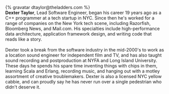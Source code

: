 <div class="profile-container">
  <div class="profile-thumb">
  {% gravatar dtaylor@theladders.com %}
  </div>
  <div class="profile-content">
    <strong>Dexter Taylor</strong>, Lead Software Engineer, began his career 19 years ago as a C++ programmer at a tech startup in NYC. Since then he's worked for a range of companies on the New York tech scene, including Razorfish, Bloomberg News, and Mail.com. His specialties include high-performance data architecture, application framework design, and writing code that reads like a story.
    <br>
	<br>
	Dexter took a break from the software industry in the mid-2000's to work as a location sound engineer for independent film and TV, and has also taught sound recording and postproduction at NYFA and Long Island University. These days he spends his spare time inventing things with chips in them, learning Scala and Erlang, recording music, and hanging out with a motley assortment of creative troublemakers. Dexter is also a licensed NYC yellow cabbie, and can proudly say he has never run over a single pedestrian who didn't deserve it.
  </div>
</div>
